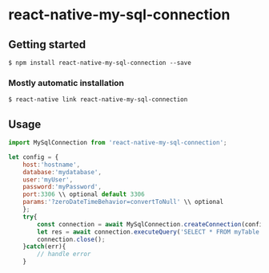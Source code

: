 # react-native-my-sql-connection

## Getting started

`$ npm install react-native-my-sql-connection --save`

### Mostly automatic installation

`$ react-native link react-native-my-sql-connection`

## Usage
```javascript
import MySqlConnection from 'react-native-my-sql-connection';

let config = {
    host:'hostname',
    database:'mydatabase',
    user:'myUser',
    password:'myPassword',
    port:3306 \\ optional default 3306
    params:'?zeroDateTimeBehavior=convertToNull' \\ optional
    };
    try{
        const connection = await MySqlConnection.createConnection(config);
        let res = await connection.executeQuery('SELECT * FROM myTable');
        connection.close();
    }catch(err){
        // handle error
    }
```
